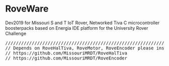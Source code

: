# RoveWare
Dev2019 for Missouri S and T IoT Rover, Networked Tiva C microcontroller boosterpacks based on Energia IDE platform for the University Rover Challenge
<pre>
////////////////////////////////////////////////////////////////////////////////////////////////////////////////////
// Depends on RoveHalTiva, RoveMotor, RoveEncoder please install from:
// https://github.com/MissouriMRDT/RoveHalTiva 
// https://github.com/MissouriMRDT/RoveEncoder

</pre>
